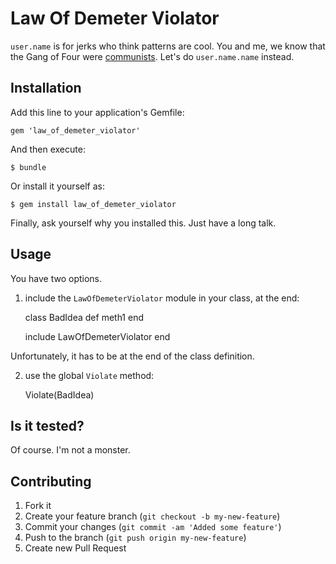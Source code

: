 # Law Of Demeter Violator

`user.name` is for jerks who think patterns are cool. You and me, we know that
the Gang of Four were [communists](http://en.wikipedia.org/wiki/Gang_of_four).
Let's do `user.name.name` instead.

## Installation

Add this line to your application's Gemfile:

    gem 'law_of_demeter_violator'

And then execute:

    $ bundle

Or install it yourself as:

    $ gem install law_of_demeter_violator

Finally, ask yourself why you installed this. Just have a long talk.

## Usage

You have two options.

1) include the `LawOfDemeterViolator` module in your class, at the end:

    class BadIdea
      def meth1
      end

      include LawOfDemeterViolator
    end

Unfortunately, it has to be at the end of the class definition.

2) use the global `Violate` method:

    Violate(BadIdea)

## Is it tested?

Of course. I'm not a monster.

## Contributing

1. Fork it
2. Create your feature branch (`git checkout -b my-new-feature`)
3. Commit your changes (`git commit -am 'Added some feature'`)
4. Push to the branch (`git push origin my-new-feature`)
5. Create new Pull Request

